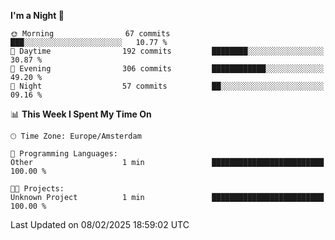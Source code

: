 <!--START_SECTION:waka-->
**I'm a Night 🦉** 

```text
🌞 Morning                67 commits          ███░░░░░░░░░░░░░░░░░░░░░░   10.77 % 
🌆 Daytime                192 commits         ████████░░░░░░░░░░░░░░░░░   30.87 % 
🌃 Evening                306 commits         ████████████░░░░░░░░░░░░░   49.20 % 
🌙 Night                  57 commits          ██░░░░░░░░░░░░░░░░░░░░░░░   09.16 % 
```


📊 **This Week I Spent My Time On** 

```text
🕑︎ Time Zone: Europe/Amsterdam

💬 Programming Languages: 
Other                    1 min               █████████████████████████   100.00 % 

🐱‍💻 Projects: 
Unknown Project          1 min               █████████████████████████   100.00 % 
```


 Last Updated on 08/02/2025 18:59:02 UTC
<!--END_SECTION:waka-->
